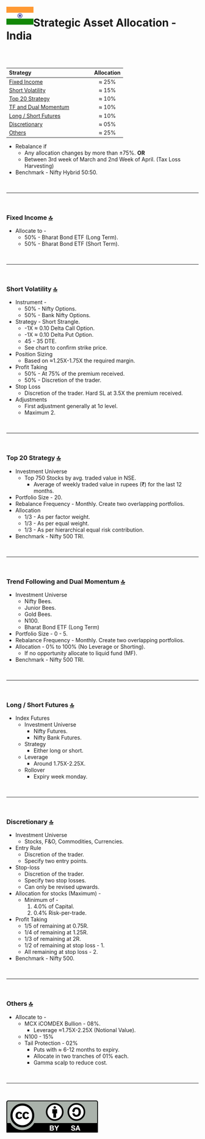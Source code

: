 <a name="top"> </a> <img align='left' alt='Logo' src='./files/flag_of_india.svg' width='14%'>
                      
# Strategic Asset Allocation - India

<br/>
<br/>

| **Strategy** &nbsp; &nbsp; &nbsp; &nbsp; &nbsp; &nbsp; &nbsp; &nbsp; &nbsp; &nbsp; &nbsp; &nbsp; &nbsp; &nbsp; &nbsp; &nbsp; &nbsp; &nbsp; &nbsp; &nbsp;                           |**Allocation**|
|:-----------------------------------------|:------------:|
| <a href="#fi"> Fixed Income </a>         |     ≈ 25%    |
| <a href="#sv"> Short Volatility </a>     |     ≈ 15%    |
| <a href="#ft"> Top 20 Strategy </a>      |     ≈ 10%    |
| <a href="#tf"> TF and Dual Momentum </a> |     ≈ 10%    |
| <a href="#ls"> Long / Short Futures </a> |     ≈ 10%    |
| <a href="#di"> Discretionary </a>        |     ≈ 05%    |
| <a href="#ot"> Others </a>               |     ≈ 25%    |

- Rebalance if 
    - Any allocation changes by more than ±75%. __OR__
    - Between 3rd week of March and 2nd Week of April. (Tax Loss Harvesting)
- Benchmark - Nifty Hybrid 50:50.

<br/>

---

<br/>

### <a name="fi">Fixed Income</a> [🔝](#top)

- Allocate to -
    - 50% - Bharat Bond ETF (Long Term).
    - 50% - Bharat Bond ETF (Short Term).

<br/>

---

<br/>

### <a name="sv">Short Volatility</a> [🔝](#top)

- Instrument - 
    - 50% - Nifty Options.
    - 50% - Bank Nifty Options.
- Strategy - Short Strangle.
    - -1X ≈ 0.10 Delta Call Option.
    - -1X ≈ 0.10 Delta Put Option.
    - 45 - 35 DTE.
    - See chart to confirm strike price.
- Position Sizing
    - Based on ≈1.25X-1.75X the required margin.
- Profit Taking
    - 50% - At 75% of the premium received.
    - 50% - Discretion of the trader.
- Stop Loss
    - Discretion of the trader. Hard SL at 3.5X the premium received.
- Adjustments
    - First adjustment generally at 1σ level.
    - Maximum 2.

<br/>

---

<br/>

### <a name="ft">Top 20 Strategy</a> [🔝](#top)

- Investment Universe
    - Top 750 Stocks by avg. traded value in NSE.
        - Average of weekly traded value in rupees (₹) for the last 12 months.
- Portfolio Size - 20.
- Rebalance Frequency - Monthly. Create two overlapping portfolios.
- Allocation
    - 1/3 - As per factor weight.
    - 1/3 - As per equal weight.
    - 1/3 - As per hierarchical equal risk contribution.
- Benchmark - Nifty 500 TRI.

<br/>

---

<br/>

### <a name="tf">Trend Following and Dual Momentum</a> [🔝](#top)

- Investment Universe 
    - Nifty Bees.
    - Junior Bees.
    - Gold Bees.
    - N100.
    - Bharat Bond ETF (Long Term)
- Portfolio Size - 0 - 5.
- Rebalance Frequency - Monthly. Create two overlapping portfolios.
- Allocation - 0% to 100% (No Leverage or Shorting).
    - If no opportunity allocate to liquid fund (MF).
- Benchmark - Nifty 500 TRI.

<br/>

---

<br/>

### <a name="ls">Long / Short Futures</a> [🔝](#top)

- Index Futures
    - Investment Universe 
        - Nifty Futures.
        - Nifty Bank Futures.
    - Strategy
        - Either long or short.
    - Leverage
        - Around 1.75X-2.25X.
    - Rollover
        - Expiry week monday.

<br/>

---

<br/>

### <a name="di">Discretionary</a> [🔝](#top)

- Investment Universe 
    - Stocks, F&O, Commodities, Currencies.
- Entry Rule
    - Discretion of the trader.
    - Specify two entry points.
- Stop-loss
    - Discretion of the trader.
    - Specify two stop losses.
    - Can only be revised upwards.
- Allocation for stocks (Maximum) - 
    - Minimum of -
        1. 4.0% of Capital.
        1. 0.4% Risk-per-trade.
- Profit Taking
    - 1/5 of remaining at 0.75R.
    - 1/4 of remaining at 1.25R.
    - 1/3 of remaining at 2R.
    - 1/2 of remaining at stop loss - 1.
    - All remaining at stop loss - 2.
- Benchmark - Nifty 500.

<br/>

---

<br/>

### <a name="ot">Others</a> [🔝](#top)

- Allocate to -
    - MCX iCOMDEX Bullion - 08%.
        - Leverage ≈1.75X-2.25X (Notional Value).
    - N100 - 15%
    - Tail Protection - 02%
        - Puts with ≈ 6-12 months to expiry.
        - Allocate in two tranches of 01% each.
        - Gamma scalp to reduce cost.
<br/>

---

<br/>

![Creative Commons](./files/cc-by-sa.svg)
